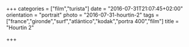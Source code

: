 +++
categories = ["film","turista"]
date = "2016-07-31T21:07:45+02:00"
orientation = "portrait"
photo = "2016-07-31-hourtin-2"
tags = ["france","gironde","surf","atlántico","kodak","portra 400","film"]
title = "Hourtin 2"

+++
